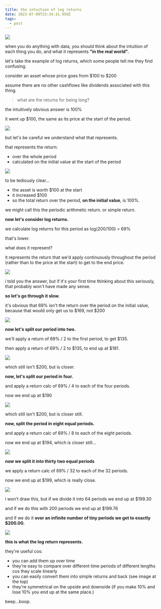 ```yaml
---
title: the intuition of log returns
date: 2023-07-09T23:34:31.959Z
tags:
  - post
---
```

![](/media/log1.jpg)



when you do anything with data, you should think about the intuition of each thing you do, and what it represents **"in the real world".**

let's take the example of log returns, which some people tell me they find confusing.

consider an asset whose price goes from $100 to $200

assume there are no other cashflows like dividends associated with this thing.

> what are the returns for being long?

the intuitively obvious answer is 100%

it went up $100, the same as its price at the start of the period.

![](/media/log2.png)

b﻿ut let's be careful we understand what that represents.

that represents the return:

* over the whole period
* calculated on the initial value at the start of the period

![](/media/log3.jpg)

t﻿o be tediously clear...

* the asset is worth $100 at the start
* i﻿t increased $100
* s﻿o the total return over the period, **on the initial value**,  is 100%.

w﻿e might call this the periodic arithmetic return. or simple return.

**n﻿ow let's consider log returns.**

we calculate log returns for this period as log(200/100) = 69%

that's lower.

what does it represent?

it represents the return that we'd apply continuously throughout the period (rather than to the price at the start) to get to the end price.

![](/media/log60.png)

i told you the answer, but if it's your first time thinking about this seriously, that probably won't have made any sense.

**so let's go through it slow.**

it's obvious that 69% isn't the return over the period on the initial value, because that would only get us to $169, not $200

![](/media/log69.png)

**now let's split our period into two.**

we'll apply a return of 69% / 2 to the first period, to get $135.

then apply a return of 69% / 2 to $135, to end up at $181.

![](/media/log2step.png)

which still isn't $200, but is closer.

**now, let's split our period in four.**

and apply a return calc of 69% / 4 to each of the four periods.

now we end up at $190

![](/media/logstep4.jpg)

which still isn't $200, but is closer still.

**now, split the period in eight equal periods.**

and apply a return calc of 69% / 8 to each of the eight periods.

now we end up at $194, which is closer still...

![](/media/logstep5.jpg)

**now we split it into thirty two equal periods**

we apply a return calc of 69% / 32 to each of the 32 periods.

now we end up at $199, which is really close.

![](/media/logsteplots.jpg)

i won't draw this, but if we divide it into 64 periods we end up at $199.30

and if we do this with 200 periods we end up at $199.76

and if we do it **over an infinite number of tiny periods we get to exactly $200.00.**

![](/media/infinite.jpg)

**this is what the log return represents.**



they're useful cos:

* you can add them up over time
* they're easy to compare over different time periods of different lengths cos they scale linearly
* you can easily convert them into simple returns and back (see image at the top)
* t﻿hey're symmetrical on the upside and downside (if you make 10% and lose 10% you end up at the same place.)

b﻿eep...boop.